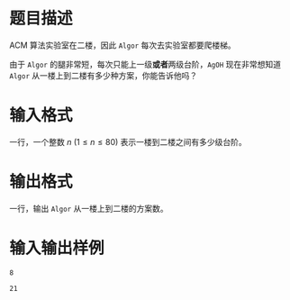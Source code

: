 # 题目描述

ACM 算法实验室在二楼，因此 `Algor` 每次去实验室都要爬楼梯。

由于 `Algor` 的腿非常短，每次只能上一级**或者**两级台阶，`AgOH` 现在非常想知道 `Algor` 从一楼上到二楼有多少种方案，你能告诉他吗？

# 输入格式

一行，一个整数 $n~(1 \leq n \leq 80)$ 表示一楼到二楼之间有多少级台阶。

# 输出格式

一行，输出 `Algor` 从一楼上到二楼的方案数。

# 输入输出样例

```input1
8
```

```output1
21
```

